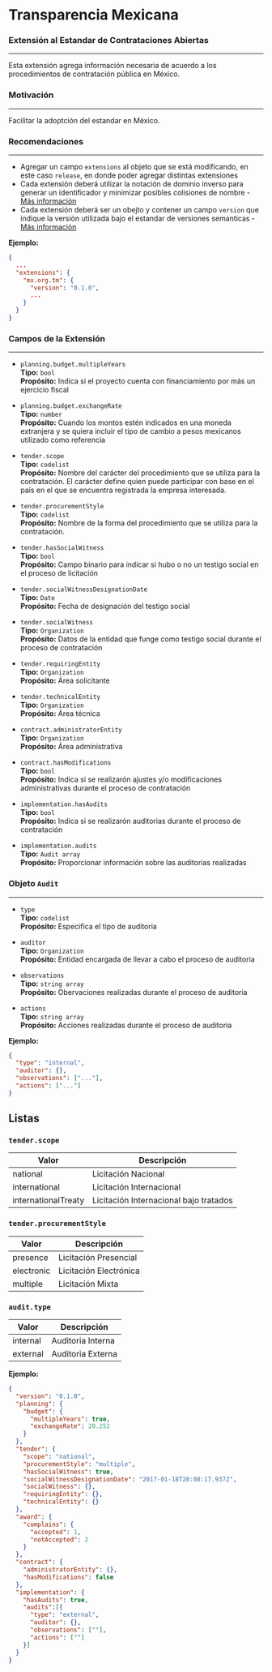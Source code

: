 # Transparencia Mexicana

### Extensión al Estandar de Contrataciones Abiertas
---

Esta extensión agrega información necesaria de acuerdo a los procedimientos de contratación
pública en México.

### Motivación
---

Facilitar la adoptción del estandar en México.

### Recomendaciones
---

- Agregar un campo `extensions` al objeto que se está modificando, en este caso `release`,
  en donde poder agregar distintas extensiones
- Cada extensión deberá utilizar la notación de dominio inverso para generar un identificador
  y minimizar posibles colisiones de nombre - [Más información](https://en.wikipedia.org/wiki/Reverse_domain_name_notation)
- Cada extensión deberá ser un obejto y contener un campo `version` que indique la versión
  utilizada bajo el estandar de versiones semanticas - [Más información](http://semver.org)

__Ejemplo:__

```json
{
  ...
  "extensions": {
    "mx.org.tm": {
      "version": "0.1.0",
      ...
    }
  }
}
```

### Campos de la Extensión
---

- `planning.budget.multipleYears`  
  __Tipo:__ `bool`  
  __Propósito:__ Indica si el proyecto cuenta con financiamiento por más un ejercicio fiscal

- `planning.budget.exchangeRate`  
  __Tipo:__ `number`  
  __Propósito:__ Cuando los montos estén indicados en una moneda extranjera y se quiera incluir el tipo de cambio a pesos mexicanos utilizado como referencia

- `tender.scope`  
  __Tipo:__ `codelist`  
  __Propósito:__ Nombre del carácter del procedimiento que se utiliza para la contratación. El carácter define quien puede participar con base en el país en el que se encuentra registrada la empresa interesada.

- `tender.procurementStyle`  
  __Tipo:__ `codelist`  
  __Propósito:__ Nombre de la forma del procedimiento que se utiliza para la contratación.

- `tender.hasSocialWitness`  
  __Tipo:__ `bool`  
  __Propósito:__ Campo binario para indicar si hubo o no un testigo social en el proceso de licitación

- `tender.socialWitnessDesignationDate`  
  __Tipo:__ `Date`  
  __Propósito:__ Fecha de designación del testigo social

- `tender.socialWitness`  
  __Tipo:__ `Organization`  
  __Propósito:__ Datos de la entidad que funge como testigo social durante el proceso de contratación

- `tender.requiringEntity`  
  __Tipo:__ `Organization`  
  __Propósito:__ Área solicitante

- `tender.technicalEntity`  
  __Tipo:__ `Organization`  
  __Propósito:__ Área técnica

- `contract.administratorEntity`  
  __Tipo:__ `Organization`  
  __Propósito:__ Área administrativa

- `contract.hasModifications`  
  __Tipo:__ `bool`  
  __Propósito:__ Indica si se realizarón ajustes y/o modificaciones administrativas durante el proceso de contratación

- `implementation.hasAudits`  
  __Tipo:__ `bool`  
  __Propósito:__ Indica si se realizarón auditorias durante el proceso de contratación

- `implementation.audits`  
  __Tipo:__ `Audit array`  
  __Propósito:__ Proporcionar información sobre las auditorias realizadas

### Objeto `Audit`
---

- `type`  
  __Tipo:__ `codelist`  
  __Propósito:__ Especifica el tipo de auditoria

- `auditor`  
  __Tipo:__ `Organization`  
  __Propósito:__ Entidad encargada de llevar a cabo el proceso de auditoria

- `observations`  
  __Tipo:__ `string array`  
  __Propósito:__ Obervaciones realizadas durante el proceso de auditoria

- `actions`  
  __Tipo:__ `string array`  
  __Propósito:__ Acciones realizadas durante el proceso de auditoria

__Ejemplo:__
```json
{
  "type": "internal",
  "auditor": {},
  "observations": ["..."],
  "actions": ["..."]
}
```

## Listas

### `tender.scope`

Valor | Descripción
----- | -----------
national | Licitación Nacional
international | Licitación Internacional
internationalTreaty | Licitación Internacional bajo tratados

### `tender.procurementStyle`
Valor | Descripción
----- | -----------
presence | Licitación Presencial
electronic | Licitación Electrónica
multiple | Licitación Mixta


### `audit.type`
Valor | Descripción
----- | -----------
internal | Auditoria Interna
external | Auditoria Externa

__Ejemplo:__

```json
{
  "version": "0.1.0",
  "planning": {
    "budget": {
      "multipleYears": true,
      "exchangeRate": 20.252
    }
  },
  "tender": {
    "scope": "national",
    "procurementStyle": "multiple",
    "hasSocialWitness": true,
    "socialWitnessDesignationDate": "2017-01-18T20:08:17.937Z",
    "socialWitness": {},
    "requiringEntity": {},
    "technicalEntity": {}
  },
  "award": {
    "complains": {
      "accepted": 1,
      "notAccepted": 2
    }
  },
  "contract": {
    "administratorEntity": {},
    "hasModifications": false
  },
  "implementation": {
    "hasAudits": true,
    "audits":[{
      "type": "external",
      "auditor": {},
      "observations": [""],
      "actions": [""]
    }]
  }
}
```
